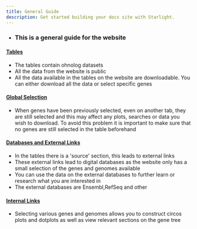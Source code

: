 ```yaml
---
title: General Guide
description: Get started building your docs site with Starlight.
---
```

<!DOCTYPE html>
<html>
<head>
<ul>
<li><h3>This is a general guide for the website</h3></li>
</ul>

<h4><p><u>Tables</h4></p></u>
<ul>
<li>The tables contain ohnolog datasets</li>
<li>All the data from the website is public</li>
<li>All the data available in the tables on the website are downloadable. You can either download all the data or select specific genes</li>
</ul>

<h4><p><u>Global Selection</h4></p></u>
<ul>
<li>When genes have been previously selected, even on another tab, they are still selected and this may affect any plots, searches or data you wish to download. To avoid this problem it is important to make sure that no genes are still selected in the table beforehand</li>
</ul>

<h4><p><u>Databases and External Links</u></p></h4>
<ul>
<li>In the tables there is a 'source' section, this leads to external links</li>
<li>These external links lead to digital databases as the website only has a small selection of the genes and genomes available</li>
<li>You can use the data on the external databases to further learn or research what you are interested in</li>
<li>The external databases are Ensembl,RefSeq and other</li>
</ul>

<h4><p><u>Internal Links</u></p></h4>
<ul>
<li>Selecting various genes and genomes allows you to construct circos plots and dotplots as well as view relevant sections on the gene tree 
</ul>

</head>
</html>
